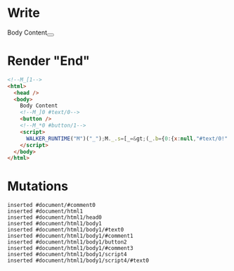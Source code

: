 # Write
  <!--M_[1-->Body Content<!--M_]0 #text/0--><button></button><!--M_*0 #button/1--><script>WALKER_RUNTIME("M")("_");M._.s=[_=>(_.b={0:{x:null,"#text/0!":_.a={},"#text/0(":null},1:_.a})];M._.e=[0,"packages/translator-tags/src/__tests__/fixtures/dynamic-tag-sometimes-null/template.marko_0_x"];M._.d=1;M._.w()</script>


# Render "End"
```html
<!--M_[1-->
<html>
  <head />
  <body>
    Body Content
    <!--M_]0 #text/0-->
    <button />
    <!--M_*0 #button/1-->
    <script>
      WALKER_RUNTIME("M")("_");M._.s=[_=&gt;(_.b={0:{x:null,"#text/0!":_.a={},"#text/0(":null},1:_.a})];M._.e=[0,"packages/translator-tags/src/__tests__/fixtures/dynamic-tag-sometimes-null/template.marko_0_x"];M._.d=1;M._.w()
    </script>
  </body>
</html>
```

# Mutations
```
inserted #document/#comment0
inserted #document/html1
inserted #document/html1/head0
inserted #document/html1/body1
inserted #document/html1/body1/#text0
inserted #document/html1/body1/#comment1
inserted #document/html1/body1/button2
inserted #document/html1/body1/#comment3
inserted #document/html1/body1/script4
inserted #document/html1/body1/script4/#text0
```